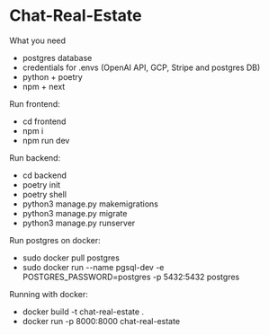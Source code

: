 # Chat-Real-Estate

What you need
- postgres database
- credentials for .envs (OpenAI API, GCP, Stripe and postgres DB)
- python + poetry
- npm + next


Run frontend:
- cd frontend
- npm i
- npm run dev

Run backend:
- cd backend
- poetry init
- poetry shell
- python3 manage.py makemigrations
- python3 manage.py migrate
- python3 manage.py runserver


Run postgres on docker:
- sudo docker pull postgres
- sudo docker run --name pgsql-dev -e POSTGRES_PASSWORD=postgres -p 5432:5432 postgres 


Running with docker:
- docker build -t chat-real-estate .
- docker run -p 8000:8000 chat-real-estate
